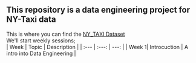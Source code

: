 ## This repository is a data engineering project for NY-Taxi data
This is where you can find the [NY_TAXI Dataset](https://www1.nyc.gov/site/tlc/about/tlc-trip-record-data.page) </br>
We'll start weekly sessions;
</br>
| Week | Topic | Description |
| :--- | :---: | ---: |
| Week 1| Introcuction | A intro into Data Engineering |
